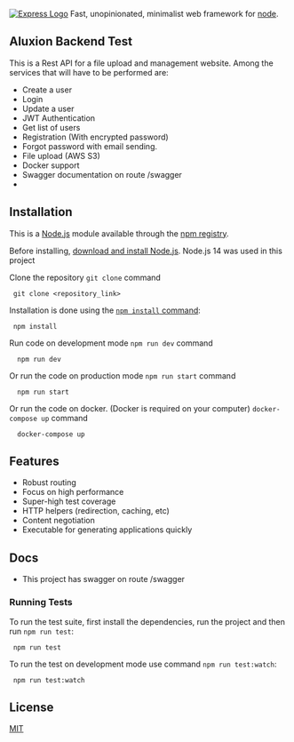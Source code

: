 [![Express Logo](https://i.cloudup.com/zfY6lL7eFa-3000x3000.png)](http://expressjs.com/)
  Fast, unopinionated, minimalist web framework for [node](http://nodejs.org).
## Aluxion Backend Test
This is a Rest API for a file upload and management website.
Among the services that will have to be performed are:
- Create a user
- Login
- Update a user
- JWT Authentication
- Get list of users
- Registration (With encrypted password)
- Forgot password with email sending.
- File upload (AWS S3)
- Docker support
- Swagger documentation on route /swagger
- 
## Installation

This is a [Node.js](https://nodejs.org/en/) module available through the
[npm registry](https://www.npmjs.com/).

Before installing, [download and install Node.js](https://nodejs.org/en/download/).
Node.js 14 was used in this project

Clone the repository
`git clone` command

```console
 git clone <repository_link>
```
Installation is done using the
[`npm install` command](https://docs.npmjs.com/getting-started/installing-npm-packages-locally):

```console
 npm install
```

Run code on development mode
`npm run dev` command

```console
  npm run dev
```
Or run the code on production mode
`npm run start` command

```console
  npm run start
```
Or run the code on docker. (Docker is required on your computer)
`docker-compose up` command

```console
  docker-compose up
```

## Features

  * Robust routing
  * Focus on high performance
  * Super-high test coverage
  * HTTP helpers (redirection, caching, etc)
  * Content negotiation
  * Executable for generating applications quickly

## Docs

  * This project has swagger on route /swagger


### Running Tests

To run the test suite, first install the dependencies, run the project and then run `npm run test`:

```console
 npm run test
```

To run the test on development mode use command `npm run test:watch`:

```console
 npm run test:watch
```

## License

  [MIT](LICENSE)